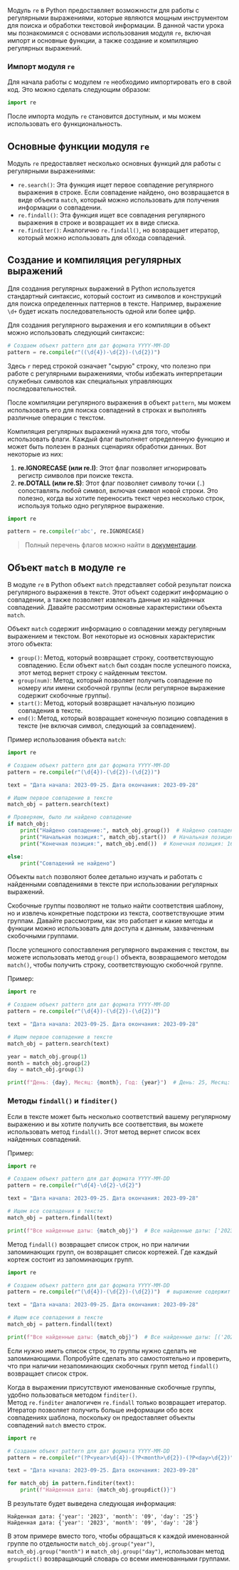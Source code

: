 

Модуль `re` в Python предоставляет возможности для работы с регулярными выражениями, которые являются мощным инструментом для поиска и обработки текстовой информации. В данной части урока мы познакомимся с основами использования модуля `re`, включая импорт и основные функции, а также создание и компиляцию регулярных выражений.

### Импорт модуля `re`

Для начала работы с модулем `re` необходимо импортировать его в свой код. Это можно сделать следующим образом:

```python
import re
```

После импорта модуль `re` становится доступным, и мы можем использовать его функциональность.

## Основные функции модуля `re`

Модуль `re` предоставляет несколько основных функций для работы с регулярными выражениями:

- `re.search()`: Эта функция ищет первое совпадение регулярного выражения в строке. Если совпадение найдено, оно возвращается в виде объекта `match`, который можно использовать для получения информации о совпадении.
- `re.findall()`: Эта функция ищет все совпадения регулярного выражения в строке и возвращает их в виде списка.
- `re.finditer()`: Аналогично `re.findall()`, но возвращает итератор, который можно использовать для обхода совпадений.

## Создание и компиляция регулярных выражений

Для создания регулярных выражений в Python используется стандартный синтаксис, который состоит из символов и конструкций для поиска определенных паттернов в тексте. Например, выражение `\d+` будет искать последовательность одной или более цифр.

Для создания регулярного выражения и его компиляции в объект можно использовать следующий синтаксис:

```python
# Создаем объект pattern для дат формата YYYY-MM-DD
pattern = re.compile(r"((\d{4})-\d{2})-(\d{2})")
```

Здесь `r` перед строкой означает "сырую" строку, что полезно при работе с регулярными выражениями, чтобы избежать интерпретации служебных символов как специальных управляющих последовательностей.

После компиляции регулярного выражения в объект `pattern`, мы можем использовать его для поиска совпадений в строках и выполнять различные операции с текстом.

Компиляция регулярных выражений нужна для того, чтобы использовать флаги. Каждый флаг выполняет определенную функцию и может быть полезен в разных сценариях обработки данных. Вот некоторые из них:

1. **re.IGNORECASE (или re.I)**: Этот флаг позволяет игнорировать регистр символов при поиске текста. 
2. **re.DOTALL (или re.S)**: Этот флаг позволяет символу точки (`.`) сопоставлять любой символ, включая символ новой строки. Это полезно, когда вы хотите переносить текст через несколько строк, используя только одно регулярное выражение.

```python
import re

pattern = re.compile(r'abc', re.IGNORECASE)

```

> Полный перечень флагов можно найти в [документации](https://docs.python.org/3.11/library/re.html#flags).
> 

## Объект `match` в модуле `re`

В модуле `re` в Python объект `match` представляет собой результат поиска регулярного выражения в тексте. Этот объект содержит информацию о совпадении, а также позволяет извлекать данные из найденных совпадений. Давайте рассмотрим основные характеристики объекта `match`.

Объект `match` содержит информацию о совпадении между регулярным выражением и текстом. Вот некоторые из основных характеристик этого объекта:

- `group()`: Метод, который возвращает строку, соответствующую совпадению. Если объект `match` был создан после успешного поиска, этот метод вернет строку с найденным текстом.
- `group(num)`: Метод, который позволяет получить совпадение по номеру или имени скобочной группы (если регулярное выражение содержит скобочные группы).
- `start()`: Метод, который возвращает начальную позицию совпадения в тексте.
- `end()`: Метод, который возвращает конечную позицию совпадения в тексте (не включая символ, следующий за совпадением).

Пример использования объекта `match`:

```python
import re

# Создаем объект pattern для дат формата YYYY-MM-DD
pattern = re.compile(r"(\d{4})-(\d{2})-(\d{2})")

text = "Дата начала: 2023-09-25. Дата окончания: 2023-09-28"

# Ищем первое совпадение в тексте
match_obj = pattern.search(text)

# Проверяем, было ли найдено совпадение
if match_obj:
    print("Найдено совпадение:", match_obj.group())  # Найдено совпадение: 2023-09-25
    print("Начальная позиция:", match_obj.start())  # Начальная позиция: 6
    print("Конечная позиция:", match_obj.end())  # Конечная позиция: 16

else:
    print("Совпадений не найдено")
```

Объекты `match` позволяют более детально изучать и работать с найденными совпадениями в тексте при использовании регулярных выражений.

Скобочные группы позволяют не только найти соответствия шаблону, но и извлечь конкретные подстроки из текста, соответствующие этим группам. Давайте рассмотрим, как это работает и какие методы и функции можно использовать для доступа к данным, захваченным скобочными группами.

После успешного сопоставления регулярного выражения с текстом, вы можете использовать метод `group()` объекта, возвращаемого методом `match()`, чтобы получить строку, соответствующую скобочной группе.

Пример:

```python
import re

# Создаем объект pattern для дат формата YYYY-MM-DD
pattern = re.compile(r"(\d{4})-(\d{2})-(\d{2})")

text = "Дата начала: 2023-09-25. Дата окончания: 2023-09-28"

# Ищем первое совпадение в тексте
match_obj = pattern.search(text)

year = match_obj.group(1)
month = match_obj.group(2)
day = match_obj.group(3)

print(f"День: {day}, Месяц: {month}, Год: {year}")  # День: 25, Месяц: 09, Год: 2023
```

### Методы `findall()` и `finditer()`

Если в тексте может быть несколько соответствий вашему регулярному выражению и вы хотите получить все соответствия, вы можете использовать метод `findall()`. Этот метод вернет список всех найденных совпадений.

Пример:

```python
import re

# Создаем объект pattern для дат формата YYYY-MM-DD
pattern = re.compile(r"\d{4}-\d{2}-\d{2}")

text = "Дата начала: 2023-09-25. Дата окончания: 2023-09-28"

# Ищем все совпадения в тексте
match_obj = pattern.findall(text)

print(f"Все найденные даты: {match_obj}")  # Все найденные даты: ['2023-09-25', '2023-09-28']
```

Метод `findall()` возвращает список строк, но при наличии запоминающих групп, он возвращает список кортежей. Где каждый кортеж состоит из запоминающих групп. 

```python
import re

# Создаем объект pattern для дат формата YYYY-MM-DD
pattern = re.compile(r"(\d{4})-(\d{2})-(\d{2})")  # выражение содержит запоминающие группы

text = "Дата начала: 2023-09-25. Дата окончания: 2023-09-28"

# Ищем все совпадения в тексте
match_obj = pattern.findall(text)

print(f"Все найденные даты: {match_obj}")  # Все найденные даты: [('2023', '09', '25'), ('2023', '09', '28')]
```

Если нужно иметь список строк, то группы нужно сделать не запоминающими. Попробуйте сделать это самостоятельно и проверить, что при наличии незапоминающих скобочных групп метод `findall()` возвращает список строк.

Когда в выражении присутствуют именованные скобочные группы, удобно пользоваться методом `finditer()`. Метод `re.finditer` аналогичен `re.findall` только возвращает итератор. Итератор позволяет получить больше информации обо всех совпадениях шаблона, поскольку он предоставляет объекты совпадений `match` вместо строк.

```python
import re

# Создаем объект pattern для дат формата YYYY-MM-DD
pattern = re.compile(r"(?P<year>\d{4})-(?P<month>\d{2})-(?P<day>\d{2})")  # выражение содержит именованные группы

text = "Дата начала: 2023-09-25. Дата окончания: 2023-09-28"

for match_obj in pattern.finditer(text):
    print(f"Найденная дата: {match_obj.groupdict()}")
```

В результате будет выведена следующая информация:

```
Найденная дата: {'year': '2023', 'month': '09', 'day': '25'}
Найденная дата: {'year': '2023', 'month': '09', 'day': '28'}
```

В этом примере вместо того, чтобы обращаться к каждой именованной группе по отдельности `match_obj.group("year")`, `match_obj.group("month")` и `match_obj.group("day")`, использован метод `groupdict()` возвращающий словарь со всеми именованными группами.